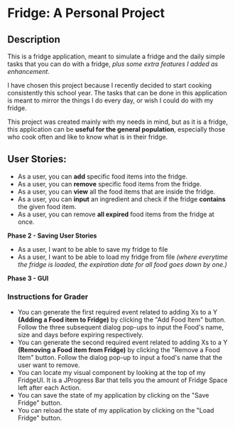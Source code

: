 # Fridge: A Personal Project

## Description

This is a fridge application, meant to simulate a fridge and the daily simple tasks that you can do with a fridge, *plus some extra features I added as enhancement*.

I have chosen this project because I recently decided to start cooking consistently this school year. The tasks that can be done in this application is meant to mirror the things I do every day, or wish I could do with my fridge.

This project was created mainly with my needs in mind, but as it is a fridge, this application can be **useful for the general population**, especially those who cook often and like to know what is in their fridge.


## User Stories:
- As a user, you can **add** specific food items into the fridge.
- As a user, you can **remove** specific food items from the fridge.
- As a user, you can **view** all the food items that are inside the fridge.
- As a user, you can **input** an ingredient and check if the fridge **contains** the given food item.
- As a user, you can remove **all expired** food items from the fridge at once.

**Phase 2 - Saving User Stories**

- As a user, I want to be able to save my fridge to file
- As a user, I want to be able to load my fridge from file *(where everytime the fridge is loaded, the expiration date for all food goes down by one.)*

**Phase 3 - GUI**

### Instructions for Grader

- You can generate the first required event related to adding Xs to a Y **(Adding a Food item to Fridge)** by clicking the "Add Food Item" button. Follow the three subsequent dialog pop-ups to input the Food's name, size and days before expiring respectively.
- You can generate the second required event related to adding Xs to a Y **(Removing a Food item from Fridge)** by clicking the "Remove a Food Item" button. Follow the dialog pop-up to input a food's name that the user want to remove.
- You can locate my visual component by looking at the top of my FridgeUI. It is a JProgress Bar that tells you the amount of Fridge Space left after each Action.
- You can save the state of my application by clicking on the "Save Fridge" button.
- You can reload the state of my application by clicking on the "Load Fridge" button.